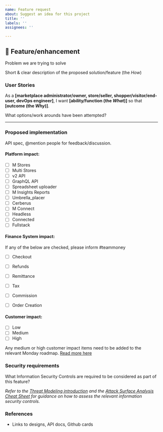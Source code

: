 ```yaml
---
name: Feature request
about: Suggest an idea for this project
title: ''
labels: ''
assignees: ''

---
```


## 🚀 Feature/enhancement

Problem we are trying to solve

Short & clear description of the proposed solution/feature (the _How_)

### User Stories

As a **[marketplace administrator/owner, store/seller, shopper/visitor/end-user, devOps engineer]**, I want **[ability/function (the *What*)]** so that **[outcome (the *Why*)]**.

What options/work arounds have been attempted?

---

### Proposed implementation

API spec, @mention people for feedback/discussion.

#### Platform impact:
- [ ] M Stores
- [ ] Multi Stores
- [ ] v2 API
- [ ] GraphQL API
- [ ] Spreadsheet uploader
- [ ] M Insights Reports
- [ ] Umbrella_placer
- [ ] Cerberus
- [ ] M Connect
- [ ] Headless
- [ ] Connected
- [ ] Fullstack

#### Finance System impact:
If any of the below are checked, please inform #teammoney
- [ ] Checkout
- [ ] Refunds 
- [ ] Remittance
- [ ] Tax
- [ ] Commission
- [ ] Order Creation



#### Customer impact:
- [ ] Low
- [ ] Medium 
- [ ] High

Any medium or high customer impact items need to be added to the relevant Monday roadmap.
[Read more here](https://app.tettra.co/teams/marketplacer/pages/delivery-processes#header-1k93l-github)

### Security requirements

What Information Security Controls are required to be considered as part of this feature?

*Refer to the [Threat Modeling introduction](https://app.tettra.co/teams/marketplacer/pages/threat-modelling) and the [Attack Surface Analysis Cheat Sheet](https://cheatsheetseries.owasp.org/cheatsheets/Attack_Surface_Analysis_Cheat_Sheet.html) for guidance on how to assess the relevant information security controls.*

### References

- Links to designs, API docs, Github cards
